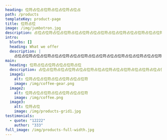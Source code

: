 ```yaml
---
heading: 位符占位占位符占位占位符占位占
path: /products
templateKey: product-page
title: 位符占位
image: /img/jumbotron.jpg
description: 占位占位符占位占位符占位占位符占位占位符占位占位符占位占位符占位占位符占位占位符占位占位符占位占位符
intro:
  blurbs: []
  heading: What we offer
  description: |
    占位占位符占位占位符占位占位符占位占位符占位占位符占位占位符占位占位符占位占位符占位占位符占位占位符
main:
  heading: 位符占位占位符占位占位符占位
  description: 占位占位符占位占位符占位占位符占位占位符占位占位符占位占位符占位占位符占位占位符占位占位符占位占位符
  image1:
    alt: 位符占位占位符占位占位符占位占位符
    image: /img/coffee-gear.png
  image2:
    alt: 位符占位占位符占位占位符占位占位符
    image: /img/coffee.png
  image3:
    alt: 位符占位
    image: /img/products-grid1.jpg
testimonials:
  - quote: "12222"
    author: "333"
full_image: /img/products-full-width.jpg
---
```

